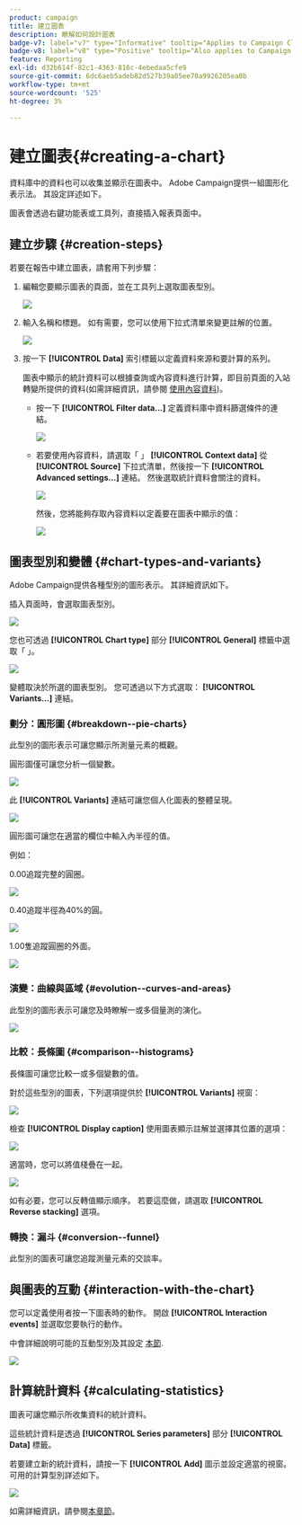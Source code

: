 ```yaml
---
product: campaign
title: 建立圖表
description: 瞭解如何設計圖表
badge-v7: label="v7" type="Informative" tooltip="Applies to Campaign Classic v7"
badge-v8: label="v8" type="Positive" tooltip="Also applies to Campaign v8"
feature: Reporting
exl-id: d32b614f-82c1-4363-816c-4ebedaa5cfe9
source-git-commit: 6dc6aeb5adeb82d527b39a05ee70a9926205ea0b
workflow-type: tm+mt
source-wordcount: '525'
ht-degree: 3%

---
```


# 建立圖表{#creating-a-chart}



資料庫中的資料也可以收集並顯示在圖表中。 Adobe Campaign提供一組圖形化表示法。 其設定詳述如下。

圖表會透過右鍵功能表或工具列，直接插入報表頁面中。

## 建立步驟 {#creation-steps}

若要在報告中建立圖表，請套用下列步驟：

1. 編輯您要顯示圖表的頁面，並在工具列上選取圖表型別。

   ![](assets/s_advuser_report_page_activity_04.png)

1. 輸入名稱和標題。 如有需要，您可以使用下拉式清單來變更註解的位置。

   ![](assets/s_ncs_advuser_report_wizard_018.png)

1. 按一下 **[!UICONTROL Data]** 索引標籤以定義資料來源和要計算的系列。

   圖表中顯示的統計資料可以根據查詢或內容資料進行計算，即目前頁面的入站轉變所提供的資料(如需詳細資訊，請參閱 [使用內容資料](../../reporting/using/using-the-context.md#using-context-data))。

   * 按一下 **[!UICONTROL Filter data...]** 定義資料庫中資料篩選條件的連結。

      ![](assets/reporting_graph_add_filter.png)

   * 若要使用內容資料，請選取「 」 **[!UICONTROL Context data]** 從 **[!UICONTROL Source]** 下拉式清單，然後按一下 **[!UICONTROL Advanced settings...]** 連結。 然後選取統計資料會關注的資料。

      ![](assets/reporting_graph_from_context.png)

      然後，您將能夠存取內容資料以定義要在圖表中顯示的值：

      ![](assets/reporting_graph_select-from_context.png)

## 圖表型別和變體 {#chart-types-and-variants}

Adobe Campaign提供各種型別的圖形表示。 其詳細資訊如下。

插入頁面時，會選取圖表型別。

![](assets/s_advuser_report_page_activity_04.png)

您也可透過 **[!UICONTROL Chart type]** 部分 **[!UICONTROL General]** 標籤中選取「 」。

![](assets/reporting_change_graph_type.png)

變體取決於所選的圖表型別。 您可透過以下方式選取： **[!UICONTROL Variants...]** 連結。

### 劃分：圓形圖 {#breakdown--pie-charts}

此型別的圖形表示可讓您顯示所測量元素的概觀。

圓形圖僅可讓您分析一個變數。

![](assets/reporting_graph_type_sector_1.png)

此 **[!UICONTROL Variants]** 連結可讓您個人化圖表的整體呈現。

![](assets/reporting_graph_type_sector_2.png)

圓形圖可讓您在適當的欄位中輸入內半徑的值。

例如：

0.00追蹤完整的圓圈。

![](assets/s_ncs_advuser_report_sector_exple1.png)

0.40追蹤半徑為40%的圓。

![](assets/s_ncs_advuser_report_sector_exple2.png)

1.00隻追蹤圓圈的外面。

![](assets/s_ncs_advuser_report_sector_exple3.png)

### 演變：曲線與區域 {#evolution--curves-and-areas}

此型別的圖形表示可讓您及時瞭解一或多個量測的演化。

![](assets/reporting_graph_type_curve.png)

### 比較：長條圖 {#comparison--histograms}

長條圖可讓您比較一或多個變數的值。

對於這些型別的圖表，下列選項提供於 **[!UICONTROL Variants]** 視窗：

![](assets/reporting_select_graph_var.png)

檢查 **[!UICONTROL Display caption]** 使用圖表顯示註解並選擇其位置的選項：

![](assets/reporting_select_graph_legend.png)

適當時，您可以將值棧疊在一起。

![](assets/reporting_graph_type_histo.png)

如有必要，您可以反轉值顯示順序。 若要這麼做，請選取 **[!UICONTROL Reverse stacking]** 選項。

### 轉換：漏斗 {#conversion--funnel}

此型別的圖表可讓您追蹤測量元素的交談率。

## 與圖表的互動 {#interaction-with-the-chart}

您可以定義使用者按一下圖表時的動作。 開啟 **[!UICONTROL Interaction events]** 並選取您要執行的動作。

中會詳細說明可能的互動型別及其設定 [本節](../../web/using/static-elements-in-a-web-form.md#inserting-html-content).

![](assets/s_ncs_advuser_report_wizard_017.png)

## 計算統計資料 {#calculating-statistics}

圖表可讓您顯示所收集資料的統計資料。

這些統計資料是透過 **[!UICONTROL Series parameters]** 部分 **[!UICONTROL Data]** 標籤。

若要建立新的統計資料，請按一下 **[!UICONTROL Add]** 圖示並設定適當的視窗。 可用的計算型別詳述如下。

![](assets/reporting_add_statistics.png)

如需詳細資訊，請參閱[本章節](../../reporting/using/using-the-descriptive-analysis-wizard.md#statistics-calculation)。
